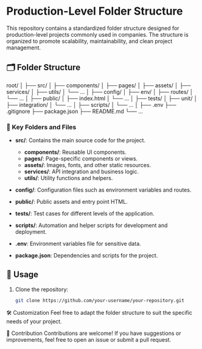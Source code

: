 # Production-Level Folder Structure

This repository contains a standardized folder structure designed for production-level projects commonly used in companies. The structure is organized to promote scalability, maintainability, and clean project management.

## 🗂️ Folder Structure

root/ │ ├── src/ │ ├── components/ │ ├── pages/ │ ├── assets/ │ ├── services/ │ ├── utils/ │ └── ... │ ├── config/ │ ├── env/ │ ├── routes/ │ └── ... │ ├── public/ │ ├── index.html │ └── ... │ ├── tests/ │ ├── unit/ │ ├── integration/ │ └── ... │ ├── scripts/ │ └── ... │ ├── .env ├── .gitignore ├── package.json ├── README.md └── ...


### 📁 Key Folders and Files

- **src/**: Contains the main source code for the project.
  - **components/**: Reusable UI components.
  - **pages/**: Page-specific components or views.
  - **assets/**: Images, fonts, and other static resources.
  - **services/**: API integration and business logic.
  - **utils/**: Utility functions and helpers.

- **config/**: Configuration files such as environment variables and routes.

- **public/**: Public assets and entry point HTML.

- **tests/**: Test cases for different levels of the application.

- **scripts/**: Automation and helper scripts for development and deployment.

- **.env**: Environment variables file for sensitive data.

- **package.json**: Dependencies and scripts for the project.

## 🚀 Usage

1. Clone the repository:
   ```bash
   git clone https://github.com/your-username/your-repository.git
🛠️ Customization
Feel free to adapt the folder structure to suit the specific needs of your project.

🤝 Contribution
Contributions are welcome! If you have suggestions or improvements, feel free to open an issue or submit a pull request.
